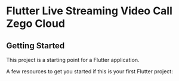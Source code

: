# Flutter Live Streaming Video Call Zego Cloud

## Getting Started

This project is a starting point for a Flutter application.

A few resources to get you started if this is your first Flutter project:

